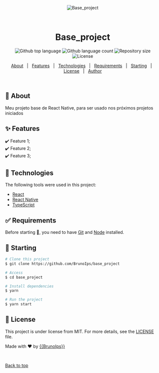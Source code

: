 <div align="center" id="top">
  <img src="./.github/app.gif" alt="Base_project" />

&#xa0;

  <!-- <a href="https://base_project.netlify.app">Demo</a> -->
</div>

<h1 align="center">Base_project</h1>

<p align="center">
  <img alt="Github top language" src="https://img.shields.io/github/languages/top/BrunoIps/base_project?color=56BEB8">

  <img alt="Github language count" src="https://img.shields.io/github/languages/count/BrunoIps/base_project?color=56BEB8">

  <img alt="Repository size" src="https://img.shields.io/github/repo-size/BrunoIps/base_project?color=56BEB8">

  <img alt="License" src="https://img.shields.io/github/license/BrunoIps/base_project?color=56BEB8">

  <!-- <img alt="Github issues" src="https://img.shields.io/github/issues/BrunoIps/base_project?color=56BEB8" /> -->

  <!-- <img alt="Github forks" src="https://img.shields.io/github/forks/BrunoIps/base_project?color=56BEB8" /> -->

  <!-- <img alt="Github stars" src="https://img.shields.io/github/stars/BrunoIps/base_project?color=56BEB8" /> -->
</p>

<!-- Status -->

<!-- <h4 align="center">
	🚧  Base_project 🚀 Under construction...  🚧
</h4>

<hr> -->

<p align="center">
  <a href="#dart-about">About</a> &#xa0; | &#xa0;
  <a href="#sparkles-features">Features</a> &#xa0; | &#xa0;
  <a href="#rocket-technologies">Technologies</a> &#xa0; | &#xa0;
  <a href="#white_check_mark-requirements">Requirements</a> &#xa0; | &#xa0;
  <a href="#checkered_flag-starting">Starting</a> &#xa0; | &#xa0;
  <a href="#memo-license">License</a> &#xa0; | &#xa0;
  <a href="https://github.com/BrunoIps" target="_blank">Author</a>
</p>

<br>

## :dart: About

Meu projeto base de React Native, para ser usado nos próximos projetos iniciados

## :sparkles: Features

:heavy_check_mark: Feature 1;\
:heavy_check_mark: Feature 2;\
:heavy_check_mark: Feature 3;

## :rocket: Technologies

The following tools were used in this project:

- [React](https://pt-br.reactjs.org/)
- [React Native](https://reactnative.dev/)
- [TypeScript](https://www.typescriptlang.org/)

## :white_check_mark: Requirements

Before starting :checkered_flag:, you need to have [Git](https://git-scm.com) and [Node](https://nodejs.org/en/) installed.

## :checkered_flag: Starting

```bash
# Clone this project
$ git clone https://github.com/BrunoIps/base_project

# Access
$ cd base_project

# Install dependencies
$ yarn

# Run the project
$ yarn start


```

## :memo: License

This project is under license from MIT. For more details, see the [LICENSE](LICENSE.md) file.

Made with :heart: by <a href="https://github.com/BrunoIps" target="_blank">{{BrunoIps}}</a>

&#xa0;

<a href="#top">Back to top</a>
